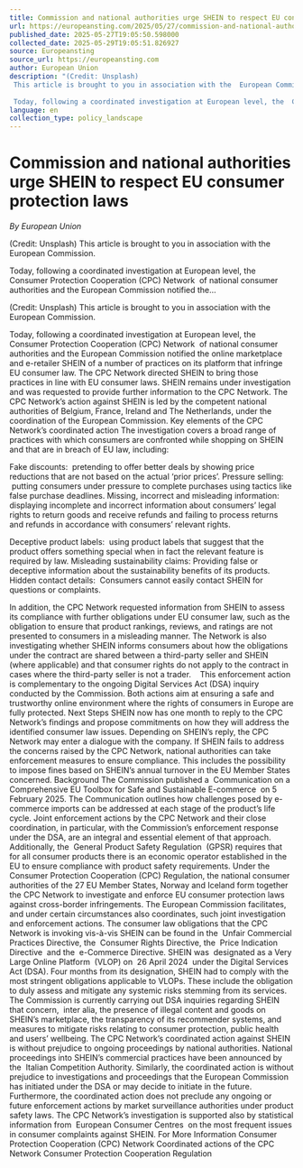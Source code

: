 ```yaml
---
title: Commission and national authorities urge SHEIN to respect EU consumer protection laws
url: https://europeansting.com/2025/05/27/commission-and-national-authorities-urge-shein-to-respect-eu-consumer-protection-laws/
published_date: 2025-05-27T19:05:50.598000
collected_date: 2025-05-29T19:05:51.826927
source: Europeansting
source_url: https://europeansting.com
author: European Union
description: "(Credit: Unsplash) 
 This article is brought to you in association with the  European Commission. 
 
 Today, following a coordinated investigation at European level, the  Consumer Protection Cooperation (CPC) Network  of national consumer authorities and the European Commission notified the..."
language: en
collection_type: policy_landscape
---
```


# Commission and national authorities urge SHEIN to respect EU consumer protection laws

*By European Union*

(Credit: Unsplash) 
 This article is brought to you in association with the  European Commission. 
 
 Today, following a coordinated investigation at European level, the  Consumer Protection Cooperation (CPC) Network  of national consumer authorities and the European Commission notified the...

(Credit: Unsplash) 
 This article is brought to you in association with the  European Commission. 
 
 Today, following a coordinated investigation at European level, the  Consumer Protection Cooperation (CPC) Network  of national consumer authorities and the European Commission notified the online marketplace and e-retailer SHEIN of a number of practices on its platform that infringe EU consumer law. The CPC Network directed SHEIN to bring those practices in line with EU consumer laws. SHEIN remains under investigation and was requested to provide further information to the CPC Network. 
 The CPC Network’s action against SHEIN is led by the competent national authorities of Belgium, France, Ireland and The Netherlands, under the coordination of the European Commission. 
 Key elements of the CPC Network’s coordinated action 
 The investigation covers a broad range of practices with which consumers are confronted while shopping on SHEIN and that are in breach of EU law, including: 
 
 Fake discounts:  pretending to offer better deals by showing price reductions that are not based on the actual ‘prior prices’. 
 Pressure selling:  putting consumers under pressure to complete purchases using tactics like false purchase deadlines. 
 Missing, incorrect and misleading information:  displaying incomplete and incorrect information about consumers’ legal rights to return goods and receive refunds and failing to process returns and refunds in accordance with consumers’ relevant rights.

Deceptive product labels:  using product labels that suggest that the product offers something special when in fact the relevant feature is required by law. 
 Misleading sustainability claims: Providing false or deceptive information about the sustainability benefits of its products. 
 Hidden contact details:  Consumers cannot easily contact SHEIN for questions or complaints. 
 
 In addition, the CPC Network requested information from SHEIN to assess its compliance with further obligations under EU consumer law, such as the obligation to ensure that product rankings, reviews, and ratings are not presented to consumers in a misleading manner. The Network is also investigating whether SHEIN informs consumers about how the obligations under the contract are shared between a third-party seller and SHEIN (where applicable) and that consumer rights do not apply to the contract in cases where the third-party seller is not a trader.    
 This enforcement action is complementary to the ongoing Digital Services Act (DSA) inquiry conducted by the Commission. Both actions aim at ensuring a safe and trustworthy online environment where the rights of consumers in Europe are fully protected. 
 Next Steps 
 SHEIN now has one month to reply to the CPC Network’s findings and propose commitments on how they will address the identified consumer law issues. Depending on SHEIN’s reply, the CPC Network may enter a dialogue with the company. If SHEIN fails to address the concerns raised by the CPC Network, national authorities can take enforcement measures to ensure compliance. This includes the possibility to impose fines based on SHEIN’s annual turnover in the EU Member States concerned. 
 Background 
 The Commission published a  Communication on a Comprehensive EU Toolbox for Safe and Sustainable E-commerce  on 5 February 2025. The Communication outlines how challenges posed by e-commerce imports can be addressed at each stage of the product’s life cycle. Joint enforcement actions by the CPC Network and their close coordination, in particular, with the Commission’s enforcement response under the DSA, are an integral and essential element of that approach. 
 Additionally, the  General Product Safety Regulation  (GPSR) requires that for all consumer products there is an economic operator established in the EU to ensure compliance with product safety requirements. 
 Under the  Consumer Protection Cooperation (CPC) Regulation, the national consumer authorities of the 27 EU Member States, Norway and Iceland form together the CPC Network to investigate and enforce EU consumer protection laws against cross-border infringements. The European Commission facilitates, and under certain circumstances also coordinates, such joint investigation and enforcement actions. The consumer law obligations that the CPC Network is invoking vis-à-vis SHEIN can be found in the  Unfair Commercial Practices Directive, the  Consumer Rights Directive, the  Price Indication Directive  and the  e-Commerce Directive. 
 SHEIN was  designated as a Very Large Online Platform  (VLOP) on  26 April 2024  under the Digital Services Act (DSA). Four months from its designation, SHEIN had to comply with the most stringent obligations applicable to VLOPs. These include the obligation to duly assess and mitigate any systemic risks stemming from its services. The Commission is currently carrying out DSA inquiries regarding SHEIN that concern,  inter alia, the presence of illegal content and goods on SHEIN’s marketplace, the transparency of its recommender systems, and measures to mitigate risks relating to consumer protection, public health and users’ wellbeing. 
 The CPC Network’s coordinated action against SHEIN is without prejudice to ongoing proceedings by national authorities. National proceedings into SHEIN’s commercial practices have been announced by the  Italian Competition Authority. Similarly, the coordinated action is without prejudice to investigations and proceedings that the European Commission has initiated under the DSA or may decide to initiate in the future. Furthermore, the coordinated action does not preclude any ongoing or future enforcement actions by market surveillance authorities under product safety laws. 
 The CPC Network’s investigation is supported also by statistical information from  European Consumer Centres  on the most frequent issues in consumer complaints against SHEIN. 
 For More Information 
 Consumer Protection Cooperation (CPC) Network 
 Coordinated actions of the CPC Network 
 Consumer Protection Cooperation Regulation